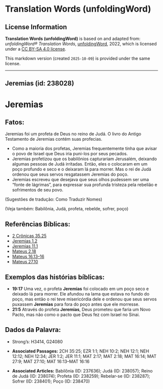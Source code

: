 # Translation Words (unfoldingWord)

## License Information

**Translation Words (unfoldingWord)** is based on and adapted from: _unfoldingWord® Translation Words_, [unfoldingWord](https://unfoldingword.org/utw), 2022, which is licensed under a [CC BY-SA 4.0 license](https://creativecommons.org/licenses/by-sa/4.0/legalcode.en).

This markdown version (created `2025-10-09`) is provided under the same license.



--------------------------------

## Jeremias (id: 238028)

Jeremias
========

Fatos:
------

Jeremias foi um profeta de Deus no reino de Judá. O livro do Antigo Testamento de Jeremias contém suas profecias.

* Como a maioria dos profetas, Jeremias frequentemente tinha que avisar o povo de Israel que Deus iria puni\-los por seus pecados.
* Jeremias profetizou que os babilônios capturariam Jerusalém, deixando algumas pessoas de Judá irritadas. Então, eles o colocaram em um poço profundo e seco e o deixaram lá para morrer. Mas o rei de Judá ordenou que seus servos resgatassem Jeremias do poço.
* Jeremias escreveu que desejava que seus olhos pudessem ser uma “fonte de lágrimas”, para expressar sua profunda tristeza pela rebelião e sofrimentos de seu povo.

(Sugestões de tradução: Como Traduzir Nomes)

(Veja também: Babilônia, Judá, profeta, rebelde, sofrer, poço)

Referências Bíblicas:
---------------------

* [2 Crônicas 35\.25](https://ref.ly/2Chr35:25)
* [Jeremias 1\.2](https://ref.ly/Jer1:2)
* [Jeremias 11\.1](https://ref.ly/Jer11:1)
* [Mateus 2\.18](https://ref.ly/Matt2:18)
* [Mateus 16\.13–16](https://ref.ly/Matt16:13-Matt16:16)
* [Mateus 27\.10](https://ref.ly/Matt27:10)

Exemplos das histórias bíblicas:
--------------------------------

* **19:17** Uma vez, o profeta **Jeremias** foi colocado em um poço seco e deixado lá para morrer. Ele afundou na lama que estava no fundo do poço, mas então o rei teve misericórdia dele e ordenou que seus servos puxassem **Jeremias** para fora do poço antes que ele morresse.
* **21:5** Através do profeta **Jeremias**, Deus prometeu que faria um Novo Pacto, mas não como o pacto que Deus fez com Israel no Sinai.

Dados da Palavra:
-----------------

* Strong’s: H3414, G24080

* **Associated Passages:** 2CH 35:25; EZR 1:1; NEH 10:2; NEH 12:1; NEH 12:12; NEH 12:34; JER 1:2; JER 11:1; MAT 2:17; MAT 2:18; MAT 16:14; MAT 27:9; MAT 27:10; MAT 16:13–MAT 16:16
* **Associated Articles:** Babilônia (ID: 237636); Judá (ID: 238057); Reino de Judá (ID: 238074); Profeta (ID: 238259); Rebelar-se (ID: 238287); Sofrer (ID: 238401); Poço (ID: 238470)

